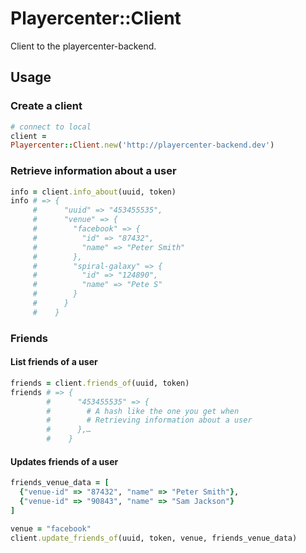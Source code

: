 # Playercenter::Client

Client to the playercenter-backend.

## Usage

### Create a client

```ruby
# connect to local
client =
Playercenter::Client.new('http://playercenter-backend.dev')
```

### Retrieve information about a user

```ruby
info = client.info_about(uuid, token)
info # => {
     #      "uuid" => "453455535",
     #      "venue" => {
     #        "facebook" => {
     #          "id" => "87432",
     #          "name" => "Peter Smith"
     #        },
     #        "spiral-galaxy" => {
     #          "id" => "124890",
     #          "name" => "Pete S"
     #        }
     #      }
     #    }
```

### Friends

#### List friends of a user

```ruby
friends = client.friends_of(uuid, token)
friends # => {
        #      "453455535" => {
        #        # A hash like the one you get when
        #        # Retrieving information about a user
        #      },…
        #    }
```

#### Updates friends of a user

```ruby
friends_venue_data = [
  {"venue-id" => "87432", "name" => "Peter Smith"},
  {"venue-id" => "90843", "name" => "Sam Jackson"}
]

venue = "facebook"
client.update_friends_of(uuid, token, venue, friends_venue_data)
```

